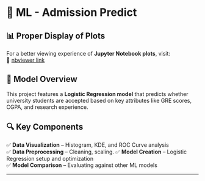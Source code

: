 # 🚀 ML - Admission Predict  

## 📊 Proper Display of Plots  
For a better viewing experience of **Jupyter Notebook plots**, visit:  
🔗 [nbviewer link](https://nbviewer.org/github/utkan0602/Machine-Learning/blob/main/ML%20-%20Admission%20Predict/Admission_Prediction_Model.ipynb)  

## 🎯 Model Overview  
This project features a **Logistic Regression model** that predicts whether university students are accepted based on key attributes like GRE scores, CGPA, and research experience.  

## 🔍 Key Components  
✅ **Data Visualization** – Histogram, KDE, and ROC Curve analysis  
✅ **Data Preprocessing** – Cleaning, scaling.
✅ **Model Creation** – Logistic Regression setup and optimization  
✅ **Model Comparison** – Evaluating against other ML models  

---


